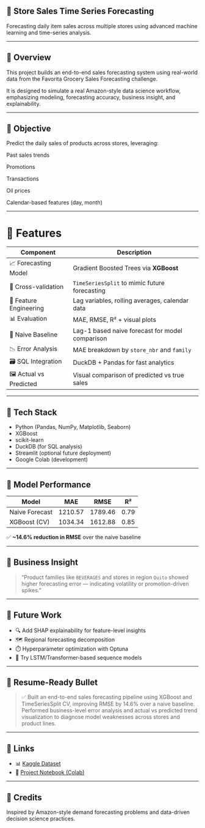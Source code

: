 ## 🏬 Store Sales Time Series Forecasting
Forecasting daily item sales across multiple stores using advanced machine learning and time-series analysis.

---

## 📌 Overview
This project builds an end-to-end sales forecasting system using real-world data from the Favorita Grocery Sales Forecasting challenge.

It is designed to simulate a real Amazon-style data science workflow, emphasizing modeling, forecasting accuracy, business insight, and explainability.


---

## 🎯 Objective
Predict the daily sales of products across stores, leveraging:

Past sales trends

Promotions

Transactions

Oil prices

Calendar-based features (day, month) 

---

# 🧠 Features

| Component                   | Description                                                  |
|---------------------------  |--------------------------------------------------------------|
| 📈 Forecasting Model       | Gradient Boosted Trees via **XGBoost**                       |
| 🔂 Cross-validation        | `TimeSeriesSplit` to mimic future forecasting                |
| 🧹 Feature Engineering     | Lag variables, rolling averages, calendar data               |
| 📊 Evaluation              | MAE, RMSE, R² + visual plots                                 |
| 🔁 Naive Baseline          | Lag-1 based naive forecast for model comparison              |
| 📉 Error Analysis          | MAE breakdown by `store_nbr` and `family`                    |
| 🗃️ SQL Integration         | DuckDB + Pandas for fast analytics                           |
| 🖼️ Actual vs Predicted     | Visual comparison of predicted vs true sales                 |

---

## 🧰 Tech Stack

- Python (Pandas, NumPy, Matplotlib, Seaborn)
- XGBoost
- scikit-learn
- DuckDB (for SQL analysis)
- Streamlit (optional future deployment)
- Google Colab (development)

---

## 🧪 Model Performance

| Model           | MAE     | RMSE    | R²    |
|-----------------|---------|---------|-------|
| Naive Forecast  | 1210.57 | 1789.46 | 0.79  |
| XGBoost (CV)    | 1034.34 | 1612.88 | 0.85  |

✅ **~14.6% reduction in RMSE** over the naive baseline

---


## 🧠 Business Insight

> “Product families like `BEVERAGES` and stores in region `Quito` showed higher forecasting error — indicating volatility or promotion-driven spikes.”

---

## 🚀 Future Work

- 🔍 Add SHAP explainability for feature-level insights
- 🗺️ Regional forecasting decomposition
- ⏱️ Hyperparameter optimization with Optuna
- 🧠 Try LSTM/Transformer-based sequence models

---

## 📄 Resume-Ready Bullet

> ✅ Built an end-to-end sales forecasting pipeline using XGBoost and TimeSeriesSplit CV, improving RMSE by 14.6% over a naive baseline. Performed business-level error analysis and actual vs predicted trend visualization to diagnose model weaknesses across stores and product lines.

---

## 📎 Links

- 📊 [Kaggle Dataset](https://www.kaggle.com/competitions/store-sales-time-series-forecasting/data)
- 🔗 [Project Notebook (Colab)](https://colab.research.google.com/drive/17mVbD2-iPr3c8Af2SsDfdAh8cL0tHG5U?usp=sharing)

---

## 🙌 Credits

Inspired by Amazon-style demand forecasting problems and data-driven decision science practices.



